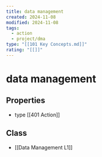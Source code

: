 ```yaml
---
title: data management
created: 2024-11-08
modified: 2024-11-08
tags:
  - action
  - project/dma
type: "[[101 Key Concepts.md]]"
rating: "[[]]"
---
```

# data management

## Properties
- type [[401 Action]]

## Class
- [[Data Management L1]]